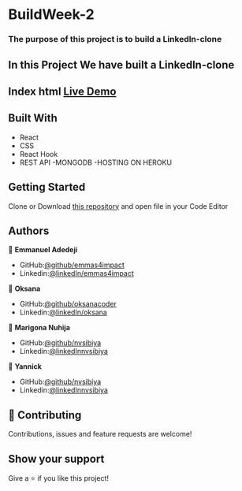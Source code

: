 # BuildWeek-2

### The purpose of this project is to build a Linkedln-clone
## In this Project We have built a Linkedln-clone
## Index html [Live Demo](https://rawcdn.githack.com/emmas4impact/Buildweek1-Spotify-Clone/8fb52a0d4731267f7a334640dd7397bb658e3818/login.html)

## Built With
- React
- CSS
- React Hook
- REST API
-MONGODB
-HOSTING ON HEROKU
## Getting Started
Clone or Download [this repository](https://github.com/emmas4impact/BuildWeek-2) and open file in your Code Editor
## Authors

:bust_in_silhouette: **Emmanuel Adedeji**
- GitHub:[@github/emmas4impact](https://github.com/emmas4impact)
- Linkedin:[@linkedIn/emmas4impact](https://www.linkedin.com/in/emmas4impact/)

:bust_in_silhouette: **Oksana**
- GitHub:[@github/oksanacoder](https://github.com/OksanaCoder)
- Linkedin:[@linkedIn/oksana](https://www.linkedin.com/in/ksena19/)


:bust_in_silhouette: **Marigona Nuhija**
- GitHub:[@github/nvsibiya](https://github.com/nvsibiya)
- Linkedin:[@linkedInnvsibiya](http://linkedin.com/in/nomfundo-verah-sibiya-7180714b)

:bust_in_silhouette: **Yannick**
- GitHub:[@github/nvsibiya](https://github.com/nvsibiya)
- Linkedin:[@linkedInnvsibiya](http://linkedin.com/in/nomfundo-verah-sibiya-7180714b)
## :handshake: Contributing
Contributions, issues and feature requests are welcome!

## Show your support
Give a :star:️ if you like this project!
